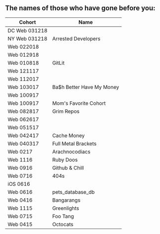 ## The names of those who have gone before you:


|  Cohort       | Name                      |
| ------------- | ------------------------- | 
| DC Web 031218 |  
| NY Web 031218 |  Arrested Developers
| Web 022018    |  
| Web 012918    |  
| Web 010818    |  GitLit
| Web 121117    |  
| Web 112017    |  
| Web 103017    | Ba$h Better Have My Money |
| Web 100917    |  
| Web 100917    | Mom's Favorite Cohort     |
| Web 082817    | Grim Repos
| Web 062617    |  
| Web 051517    |  
| Web 042417    | Cache Money
| Web 040317    | Full Metal Brackets 
| Web 0217      | Arachnocodiacs            |
| Web 1116      | Ruby Doos                 |
| Web 0916      | Github & Chill            |
| Web 0716      | 404s                      |
| iOS 0616      | 
| Web 0616      | pets_database_db          |
| Web 0416      | Bangarangs                |
| Web 1115      | Greenlights               |
| Web 0715      | Foo Tang                  |
| Web 0415      | Octocats                  |
